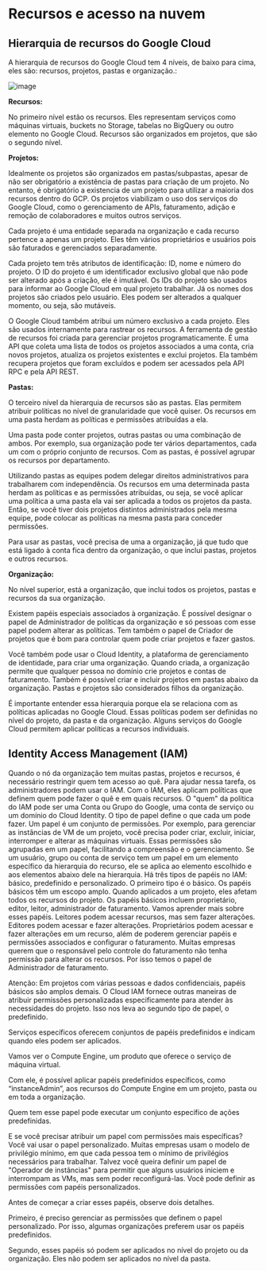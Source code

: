 # Recursos e acesso na nuvem

## **Hierarquia de recursos do Google Cloud**

A hierarquia de recursos do Google Cloud tem 4 níveis, de baixo para cima, eles são: recursos, projetos, pastas e organização.:

![image](https://user-images.githubusercontent.com/58278652/215269983-aac4e79c-77ce-4770-b788-a308a4e28a9b.png)


**Recursos:**

No primeiro nível estão os recursos. Eles representam serviços como máquinas virtuais, buckets no Storage, tabelas no BigQuery ou outro elemento no Google Cloud. Recursos são organizados em projetos, que são o segundo nível.

**Projetos:**

Idealmente os projetos são organizados em pastas/subpastas, apesar de não ser obrigatório a existência de pastas para criação de um projeto. No entanto, é obrigatório a existencia de um projeto para utilizar a maioria dos recursos dentro do GCP. Os projetos viabilizam o uso dos serviços do Google Cloud, como o gerenciamento de APIs, faturamento, adição e remoção de colaboradores e muitos outros serviços.

Cada projeto é uma entidade separada na organização e cada recurso pertence a apenas um projeto. Eles têm vários proprietários e usuários pois são faturados e gerenciados separadamente. 

Cada projeto tem três atributos de identificação: ID, nome e número do projeto.
O ID do projeto é um identificador exclusivo global que não pode ser alterado após a criação, ele é imutável. Os IDs do projeto são usados para informar ao Google Cloud em qual projeto trabalhar. Já os nomes dos projetos são criados pelo usuário. Eles podem ser alterados a qualquer momento, ou seja, são mutáveis.

O Google Cloud também atribui um número exclusivo a cada projeto. Eles são usados internamente para rastrear os recursos. A ferramenta de gestão de recursos foi criada para gerenciar projetos programaticamente. É uma API que coleta uma lista de todos os projetos associados a uma conta, cria novos projetos, atualiza os projetos existentes e exclui projetos. Ela também recupera projetos que foram excluídos e podem ser acessados pela API RPC e pela API REST.

**Pastas:**

O terceiro nível da hierarquia de recursos são as pastas. Elas permitem atribuir políticas no nível de granularidade que você quiser. Os recursos em uma pasta herdam as políticas e permissões atribuídas a ela. 

Uma pasta pode conter projetos, outras pastas ou uma combinação de ambos.
Por exemplo, sua organização pode ter vários departamentos, cada um com o próprio conjunto de recursos. Com as pastas, é possível agrupar os recursos por departamento.

Utilizando pastas as equipes podem delegar direitos administrativos para trabalharem com independência. Os recursos em uma determinada pasta herdam as políticas e as permissões atribuídas, ou seja, se você aplicar uma política a uma pasta ela vai ser aplicada a todos os projetos da pasta. Então, se você tiver dois projetos distintos administrados pela mesma equipe, pode colocar as políticas na mesma pasta para conceder permissões.

Para usar as pastas, você precisa de uma a organização, já que tudo que está ligado à conta fica dentro da organização, o que inclui pastas, projetos e outros recursos.

**Organização:**

No nível superior, está a organização, que inclui todos os projetos, pastas e recursos da sua organização.

Existem papéis especiais associados à organização. É possível designar o papel de Administrador de políticas da organização e só pessoas com esse papel podem alterar as políticas. Tem também o papel de Criador de projetos que é bom para controlar quem pode criar projetos e fazer gastos.

Você também pode usar o Cloud Identity, a plataforma de gerenciamento de identidade, para criar uma organização. Quando criada, a organização permite que qualquer pessoa no domínio crie projetos e contas de faturamento. Também é possível criar e incluir projetos em pastas abaixo da organização.
Pastas e projetos são considerados filhos da organização.

É importante entender essa hierarquia porque ela se relaciona com as políticas aplicadas no Google Cloud. Essas políticas podem ser definidas no nível do projeto, da pasta e da organização. Alguns serviços do Google Cloud permitem aplicar políticas a recursos individuais.

## Identity Access Management (IAM)

Quando o nó da organização tem muitas pastas, projetos e recursos, é necessário restringir quem tem acesso ao quê. Para ajudar nessa tarefa, os administradores podem usar o IAM.
Com o IAM, eles aplicam políticas que definem quem pode fazer o quê e em quais recursos.
O "quem" da política do IAM pode ser uma Conta ou Grupo do Google, uma conta de serviço ou um domínio do Cloud Identity.
O tipo de papel define o que cada um pode fazer. Um papel é um conjunto de permissões. Por exemplo, para gerenciar as instâncias de VM de um projeto, você precisa poder criar, excluir, iniciar, interromper e alterar as máquinas virtuais. Essas permissões são agrupadas em um papel, facilitando a compreensão e o gerenciamento.
Se um usuário, grupo ou conta de serviço tem um papel em um elemento específico da hierarquia do recurso, ele se aplica ao elemento escolhido e aos elementos abaixo dele na hierarquia.
Há três tipos de papéis no IAM: básico, predefinido e personalizado.
O primeiro tipo é o básico. Os papéis básicos têm um escopo amplo. Quando aplicados a um projeto, eles afetam todos os recursos do projeto.
Os papéis básicos incluem proprietário, editor, leitor, administrador de faturamento.
Vamos aprender mais sobre esses papéis. Leitores podem acessar recursos, mas sem fazer alterações.
Editores podem acessar e fazer alterações.
Proprietários podem acessar e fazer alterações em um recurso, além de poderem gerenciar papéis e permissões associados e configurar o faturamento.
Muitas empresas querem que o responsável pelo controle do faturamento não tenha permissão para alterar os recursos. Por isso temos o papel de Administrador de faturamento.

Atenção: Em projetos com várias pessoas e dados confidenciais, papéis básicos são amplos demais. O Cloud IAM fornece outras maneiras de atribuir permissões personalizadas especificamente para atender às necessidades do projeto. Isso nos leva ao segundo tipo de papel, o predefinido.

Serviços específicos oferecem conjuntos de papéis predefinidos e indicam quando eles podem ser aplicados.

Vamos ver o Compute Engine, um produto que oferece o serviço de máquina virtual.

Com ele, é possível aplicar papéis predefinidos específicos, como “instanceAdmin”, aos recursos do Compute Engine em um projeto, pasta ou em toda a organização.

Quem tem esse papel pode executar um conjunto específico de ações predefinidas.

E se você precisar atribuir um papel com permissões mais específicas? Você vai usar o papel personalizado. Muitas empresas usam o modelo de privilégio mínimo, em que cada pessoa tem o mínimo de privilégios necessários para trabalhar. Talvez você queira definir um papel de "Operador de instâncias" para permitir que alguns usuários iniciem e interrompam as VMs, mas sem poder reconfigurá-las. Você pode definir as permissões com papéis personalizados.

Antes de começar a criar esses papéis, observe dois detalhes.

Primeiro, é preciso gerenciar as permissões que definem o papel personalizado. Por isso, algumas organizações preferem usar os papéis predefinidos.

Segundo, esses papéis só podem ser aplicados no nível do projeto ou da organização. Eles não podem ser aplicados no nível da pasta.


